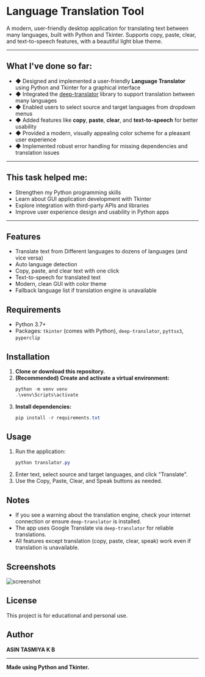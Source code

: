 # Language Translation Tool

A modern, user-friendly desktop application for translating text between many languages, built with Python and Tkinter. Supports copy, paste, clear, and text-to-speech features, with a beautiful light blue theme.

---

## What I've done so far:
- ◆ Designed and implemented a user-friendly **Language Translator** using Python and Tkinter for a graphical interface
- ◆ Integrated the [deep-translator](https://pypi.org/project/deep-translator/) library to support translation between many languages
- ◆ Enabled users to select source and target languages from dropdown menus
- ◆ Added features like **copy**, **paste**, **clear**, and **text-to-speech** for better usability
- ◆ Provided a modern, visually appealing color scheme for a pleasant user experience
- ◆ Implemented robust error handling for missing dependencies and translation issues

---

## This task helped me:
- Strengthen my Python programming skills
- Learn about GUI application development with Tkinter
- Explore integration with third-party APIs and libraries
- Improve user experience design and usability in Python apps

---

## Features
- Translate text from Different languages to dozens of languages (and vice versa)
- Auto language detection
- Copy, paste, and clear text with one click
- Text-to-speech for translated text
- Modern, clean GUI with color theme
- Fallback language list if translation engine is unavailable

## Requirements
- Python 3.7+
- Packages: `tkinter` (comes with Python), `deep-translator`, `pyttsx3`, `pyperclip`

## Installation
1. **Clone or download this repository.**
2. **(Recommended) Create and activate a virtual environment:**
   ```powershell
   python -m venv venv
   .\venv\Scripts\activate
   ```
3. **Install dependencies:**
   ```powershell
   pip install -r requirements.txt
   ```

## Usage
1. Run the application:
   ```powershell
   python translator.py
   ```
2. Enter text, select source and target languages, and click "Translate".
3. Use the Copy, Paste, Clear, and Speak buttons as needed.

## Notes
- If you see a warning about the translation engine, check your internet connection or ensure `deep-translator` is installed.
- The app uses Google Translate via `deep-translator` for reliable translations.
- All features except translation (copy, paste, clear, speak) work even if translation is unavailable.

## Screenshots
![screenshot](screenshot.png)

## License
This project is for educational and personal use.

## Author

**ASIN TASMIYA K B**

---

**Made using Python and Tkinter.**
